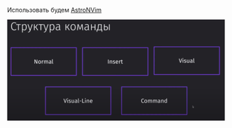 
Использовать будем [AstroNVim](https://astronvim.com/)



![](_png/Pasted%20image%2020230916210748.png)










